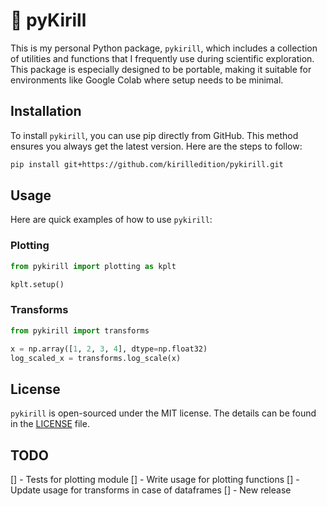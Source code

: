 # 🐗 pyKirill
This is my personal Python package, `pykirill`, which includes a collection of utilities and functions that I frequently use during scientific exploration. This package is especially designed to be portable, making it suitable for environments like Google Colab where setup needs to be minimal.

## Installation

To install `pykirill`, you can use pip directly from GitHub. This method ensures you always get the latest version. Here are the steps to follow:

```bash
pip install git+https://github.com/kirilledition/pykirill.git
```

## Usage

Here are quick examples of how to use `pykirill`:

### Plotting
```python
from pykirill import plotting as kplt

kplt.setup()
```

### Transforms
```python
from pykirill import transforms

x = np.array([1, 2, 3, 4], dtype=np.float32)
log_scaled_x = transforms.log_scale(x)
```

## License

`pykirill` is open-sourced under the MIT license. The details can be found in the [LICENSE](LICENSE) file.

## TODO
[] - Tests for plotting module
[] - Write usage for plotting functions
[] - Update usage for transforms in case of dataframes
[] - New release